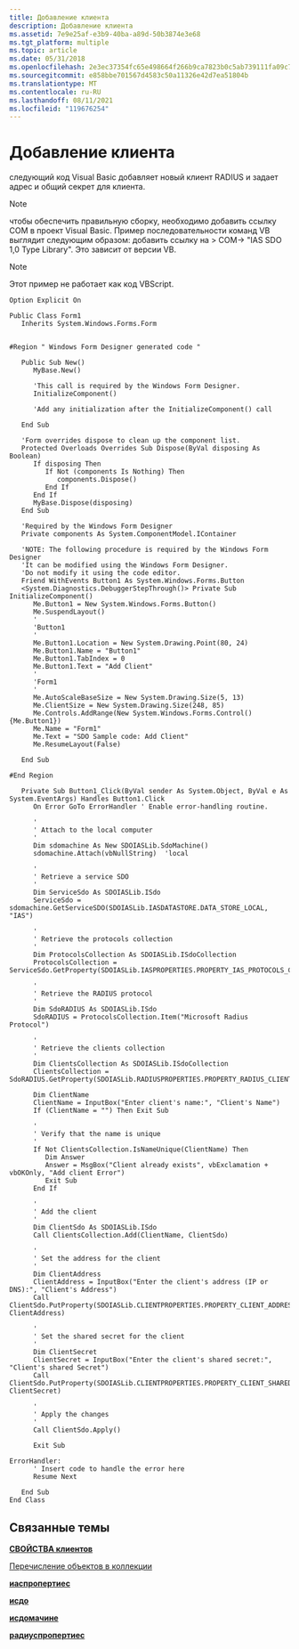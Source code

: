 ```yaml
---
title: Добавление клиента
description: Добавление клиента
ms.assetid: 7e9e25af-e3b9-40ba-a89d-50b3874e3e68
ms.tgt_platform: multiple
ms.topic: article
ms.date: 05/31/2018
ms.openlocfilehash: 2e3ec37354fc65e498664f266b9ca7823b0c5ab739111fa09c728d6e329480a4
ms.sourcegitcommit: e858bbe701567d4583c50a11326e42d7ea51804b
ms.translationtype: MT
ms.contentlocale: ru-RU
ms.lasthandoff: 08/11/2021
ms.locfileid: "119676254"
---
```

# <a name="adding-a-client"></a>Добавление клиента

следующий код Visual Basic добавляет новый клиент RADIUS и задает адрес и общий секрет для клиента.

> [!Note]  
> чтобы обеспечить правильную сборку, необходимо добавить ссылку COM в проект Visual Basic. Пример последовательности команд VB выглядит следующим образом: добавить ссылку на > COM-> "IAS SDO 1,0 Type Library". Это зависит от версии VB.

 

> [!Note]  
> Этот пример не работает как код VBScript.

 


```VB
Option Explicit On 

Public Class Form1
   Inherits System.Windows.Forms.Form


#Region " Windows Form Designer generated code "

   Public Sub New()
      MyBase.New()

      'This call is required by the Windows Form Designer.
      InitializeComponent()

      'Add any initialization after the InitializeComponent() call

   End Sub

   'Form overrides dispose to clean up the component list.
   Protected Overloads Overrides Sub Dispose(ByVal disposing As Boolean)
      If disposing Then
         If Not (components Is Nothing) Then
            components.Dispose()
         End If
      End If
      MyBase.Dispose(disposing)
   End Sub

   'Required by the Windows Form Designer
   Private components As System.ComponentModel.IContainer

   'NOTE: The following procedure is required by the Windows Form Designer
   'It can be modified using the Windows Form Designer.  
   'Do not modify it using the code editor.
   Friend WithEvents Button1 As System.Windows.Forms.Button
   <System.Diagnostics.DebuggerStepThrough()> Private Sub InitializeComponent()
      Me.Button1 = New System.Windows.Forms.Button()
      Me.SuspendLayout()
      '
      'Button1
      '
      Me.Button1.Location = New System.Drawing.Point(80, 24)
      Me.Button1.Name = "Button1"
      Me.Button1.TabIndex = 0
      Me.Button1.Text = "Add Client"
      '
      'Form1
      '
      Me.AutoScaleBaseSize = New System.Drawing.Size(5, 13)
      Me.ClientSize = New System.Drawing.Size(248, 85)
      Me.Controls.AddRange(New System.Windows.Forms.Control() {Me.Button1})
      Me.Name = "Form1"
      Me.Text = "SDO Sample code: Add Client"
      Me.ResumeLayout(False)

   End Sub

#End Region

   Private Sub Button1_Click(ByVal sender As System.Object, ByVal e As System.EventArgs) Handles Button1.Click
      On Error GoTo ErrorHandler ' Enable error-handling routine.

      '
      ' Attach to the local computer
      '
      Dim sdomachine As New SDOIASLib.SdoMachine()
      sdomachine.Attach(vbNullString)  'local

      '
      ' Retrieve a service SDO
      '
      Dim ServiceSdo As SDOIASLib.ISdo
      ServiceSdo = sdomachine.GetServiceSDO(SDOIASLib.IASDATASTORE.DATA_STORE_LOCAL, "IAS")

      '
      ' Retrieve the protocols collection
      '
      Dim ProtocolsCollection As SDOIASLib.ISdoCollection
      ProtocolsCollection = ServiceSdo.GetProperty(SDOIASLib.IASPROPERTIES.PROPERTY_IAS_PROTOCOLS_COLLECTION)

      '
      ' Retrieve the RADIUS protocol
      '
      Dim SdoRADIUS As SDOIASLib.ISdo
      SdoRADIUS = ProtocolsCollection.Item("Microsoft Radius Protocol")

      '
      ' Retrieve the clients collection
      '
      Dim ClientsCollection As SDOIASLib.ISdoCollection
      ClientsCollection = SdoRADIUS.GetProperty(SDOIASLib.RADIUSPROPERTIES.PROPERTY_RADIUS_CLIENTS_COLLECTION)

      Dim ClientName
      ClientName = InputBox("Enter client's name:", "Client's Name")
      If (ClientName = "") Then Exit Sub

      '
      ' Verify that the name is unique
      '
      If Not ClientsCollection.IsNameUnique(ClientName) Then
         Dim Answer
         Answer = MsgBox("Client already exists", vbExclamation + vbOKOnly, "Add client Error")
         Exit Sub
      End If

      '
      ' Add the client
      '
      Dim ClientSdo As SDOIASLib.ISdo
      Call ClientsCollection.Add(ClientName, ClientSdo)

      '
      ' Set the address for the client
      '
      Dim ClientAddress
      ClientAddress = InputBox("Enter the client's address (IP or DNS):", "Client's Address")
      Call ClientSdo.PutProperty(SDOIASLib.CLIENTPROPERTIES.PROPERTY_CLIENT_ADDRESS, ClientAddress)

      '
      ' Set the shared secret for the client
      '                                    
      Dim ClientSecret
      ClientSecret = InputBox("Enter the client's shared secret:", "Client's shared Secret")
      Call ClientSdo.PutProperty(SDOIASLib.CLIENTPROPERTIES.PROPERTY_CLIENT_SHARED_SECRET, ClientSecret)

      '
      ' Apply the changes
      '  
      Call ClientSdo.Apply()

      Exit Sub

ErrorHandler:
      ' Insert code to handle the error here
      Resume Next

   End Sub
End Class

```



## <a name="related-topics"></a>Связанные темы

<dl> <dt>

[**СВОЙСТВА клиентов**](/windows/desktop/api/sdoias/ne-sdoias-clientproperties)
</dt> <dt>

[Перечисление объектов в коллекции](/windows/desktop/Nps/sdo-enumerating-objects-in-a-collection)
</dt> <dt>

[**иаспропертиес**](/windows/desktop/api/sdoias/ne-sdoias-iasproperties)
</dt> <dt>

[**исдо**](/windows/desktop/api/sdoias/nn-sdoias-isdo)
</dt> <dt>

[**исдомачине**](/windows/desktop/api/sdoias/nn-sdoias-isdomachine)
</dt> <dt>

[**радиуспропертиес**](/windows/desktop/api/sdoias/ne-sdoias-radiusproperties)
</dt> </dl>

 

 